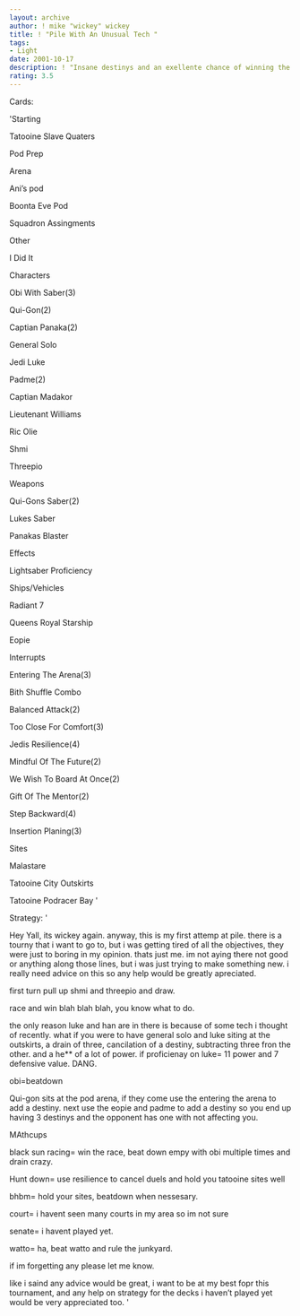```yaml
---
layout: archive
author: ! mike "wickey" wickey
title: ! "Pile With An Unusual Tech "
tags:
- Light
date: 2001-10-17
description: ! "Insane destinys and an exellente chance of winning the race every time? Wow"
rating: 3.5
---
```

Cards: 

'Starting

Tatooine Slave Quaters

Pod Prep

Arena

Ani’s pod

Boonta Eve Pod

Squadron Assingments


Other

I Did It


Characters

Obi With Saber(3)

Qui-Gon(2)

Captian Panaka(2)

General Solo

Jedi Luke

Padme(2)

Captian Madakor

Lieutenant Williams

Ric Olie

Shmi

Threepio


Weapons

Qui-Gons Saber(2)

Lukes Saber

Panakas Blaster


Effects

Lightsaber Proficiency


Ships/Vehicles

Radiant 7

Queens Royal Starship

Eopie


Interrupts

Entering The Arena(3)

Bith Shuffle Combo

Balanced Attack(2)

Too Close For Comfort(3)

Jedis Resilience(4)

Mindful Of The Future(2)

We Wish To Board At Once(2)

Gift Of The Mentor(2)

Step Backward(4)

Insertion Planing(3)


Sites

Malastare

Tatooine City Outskirts

Tatooine Podracer Bay '

Strategy: '

Hey Yall, its wickey again. anyway, this is my first attemp at pile. there is a tourny that i want to go to, but i was getting tired of all the objectives, they were just to boring in my opinion. thats just me. im not aying there not good or anything along those lines, but i was just trying to make something new. i really need advice on this so any help would be greatly apreciated. 


first turn pull up shmi and threepio and draw.

race and win blah blah blah, you know what to do.

the only reason luke and han are in there is because of some tech i thought of recently. what if you were to have general solo and luke siting at the outskirts, a drain of three, cancilation of a destiny, subtracting three fron the other. and a he** of a lot of power. if proficienay on luke= 11 power and 7 defensive value. DANG.

obi=beatdown

Qui-gon sits at the pod arena, if they come use the entering the arena to add a destiny. next use the eopie and padme to add a destiny so you end up having 3 destinys and the opponent has one with not affecting you. 



MAthcups


black sun racing= win the race, beat down empy with obi multiple times and drain crazy.


Hunt down= use resilience to cancel duels and hold you tatooine sites well


bhbm= hold your sites, beatdown when nessesary.


court= i havent seen many courts in my area so im not sure


senate= i havent played yet.


watto= ha, beat watto and rule the junkyard.


if im forgetting any please let me know.


like i saind any advice would be great, i want to be at my best fopr this tournament, and any help on strategy for the decks i haven’t played yet would be very appreciated too.  '